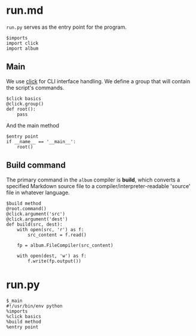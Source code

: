 # run.md

`run.py` serves as the entry point for the program.

    $imports
    import click
    import album

## Main

We use [click](http://click.pocoo.org) for CLI interface handling. We define a group that will contain the script's commands.

    $click basics
    @click.group()
    def root():
        pass

And the main method

    $entry point
    if __name__ == '__main__':
        root()


## Build command

The primary command in the `album` compiler is **build**, which converts a specified Markdown source file to a compiler/interpreter-readable 'source' file in whatever language.

    $build method
    @root.command()
    @click.argument('src')
    @click.argument('dest')
    def build(src, dest):
        with open(src, 'r') as f:
            src_content = f.read()
    
        fp = album.FileCompiler(src_content)
    
        with open(dest, 'w') as f:
            f.write(fp.output())


# run.py

    $_main
    #!/usr/bin/env python
    %imports
    %click basics
    %build method
    %entry point
